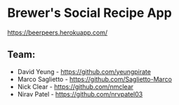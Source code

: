 
# Brewer's Social Recipe App
https://beerpeers.herokuapp.com/

## Team:
* David Yeung - https://github.com/yeungpirate
* Marco Saglietto - https://github.com/Saglietto-Marco
* Nick Clear - https://github.com/nmclear
* Nirav Patel - https://github.com/nrvpatel03
